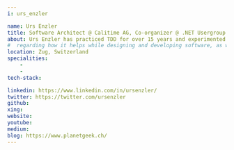 ```yaml
---
i: urs_enzler

name: Urs Enzler
title: Software Architect @ Calitime AG, Co-organizer @ .NET Usergroup Zentralschweiz
about: Urs Enzler has practiced TDD for over 15 years and experimented with different approaches to get the most out of TDD
#  regarding how it helps while designing and developing software, as well as how to keep the quality up over many years of development on the same codebase.
location: Zug, Switzerland
specialities:
    - 
    - 
tech-stack: 

linkedin: https://www.linkedin.com/in/ursenzler/
twitter: https://twitter.com/ursenzler
github: 
xing: 
website: 
youtube: 
medium: 
blog: https://www.planetgeek.ch/
---
```

